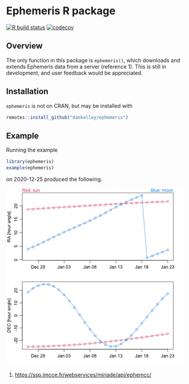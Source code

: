 # Ephemeris R package

[![R build status](https://github.com/dankelley/ephemeris/workflows/R-CMD-check/badge.svg)](https://github.com/dankelley/ephemeris/actions)
[![codecov](https://codecov.io/gh/dankelley/ephemeris/branch/main/graph/badge.svg)](https://codecov.io/gh/dankelley/ephemeris)


## Overview

The only function in this package is `ephemeris()`, which downloads and extends
Ephemeris data from a server (reference 1). This is still in development, and
user feedback would be appreciated.

## Installation

`ephemeris` is not on CRAN, but may be installed with
```R
remotes::install_github("dankelley/ephemeris")
```

## Example

Running the example
```R
library(ephemeris)
example(ephemeris)
```
on 2020-12-25 produced the following.

![Example 1.](ex1.png)

1. https://ssp.imcce.fr/webservices/miriade/api/ephemcc/

